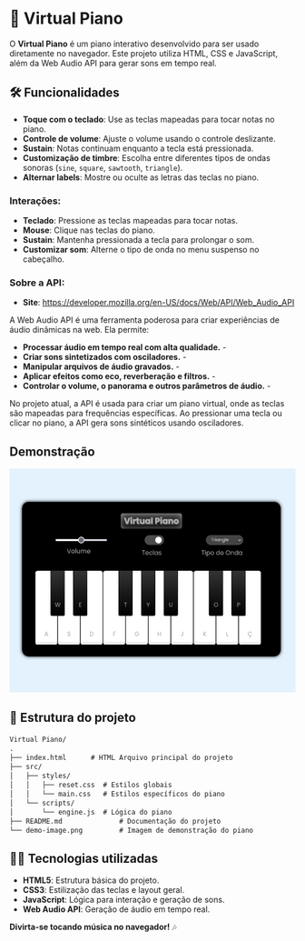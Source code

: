 
# 🎹 Virtual Piano

O **Virtual Piano** é um piano interativo desenvolvido para ser usado diretamente no navegador. 
Este projeto utiliza HTML, CSS e JavaScript, além da Web Audio API para gerar sons em tempo real.

## 🛠️ Funcionalidades

- **Toque com o teclado**: Use as teclas mapeadas para tocar notas no piano.
- **Controle de volume**: Ajuste o volume usando o controle deslizante.
- **Sustain**: Notas continuam enquanto a tecla está pressionada.
- **Customização de timbre**: Escolha entre diferentes tipos de ondas sonoras (`sine`, `square`, `sawtooth`, `triangle`).
- **Alternar labels**: Mostre ou oculte as letras das teclas no piano.

### Interações:
- **Teclado**: Pressione as teclas mapeadas para tocar notas.
- **Mouse**: Clique nas teclas do piano.
- **Sustain**: Mantenha pressionada a tecla para prolongar o som.
- **Customizar som**: Alterne o tipo de onda no menu suspenso no cabeçalho.

### Sobre a API:

- **Site**: https://developer.mozilla.org/en-US/docs/Web/API/Web_Audio_API

A Web Audio API é uma ferramenta poderosa para criar experiências de áudio dinâmicas na web. Ela permite:

- **Processar áudio em tempo real com alta qualidade.** -
- **Criar sons sintetizados com osciladores.** -
- **Manipular arquivos de áudio gravados.** -
- **Aplicar efeitos como eco, reverberação e filtros.** -
- **Controlar o volume, o panorama e outros parâmetros de áudio.** -

No projeto atual, a API é usada para criar um piano virtual, onde as teclas são mapeadas para frequências específicas. Ao pressionar uma tecla ou clicar no piano, a API gera sons sintéticos usando osciladores.

## Demonstração

![Demonstração do Piano](./demo-image.png)

## 📂 Estrutura do projeto

```
Virtual Piano/
.
├── index.html      # HTML Arquivo principal do projeto
├── src/
│   ├── styles/
│   │   ├── reset.css  # Estilos globais
│   │   └── main.css   # Estilos específicos do piano
│   └── scripts/
│       └── engine.js  # Lógica do piano
├── README.md              # Documentação do projeto
└── demo-image.png         # Imagem de demonstração do piano
```
## 🧑‍💻 Tecnologias utilizadas

- **HTML5**: Estrutura básica do projeto.
- **CSS3**: Estilização das teclas e layout geral.
- **JavaScript**: Lógica para interação e geração de sons.
- **Web Audio API**: Geração de áudio em tempo real.

**Divirta-se tocando música no navegador!** 🎶
